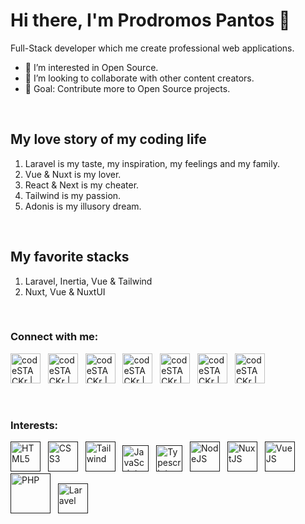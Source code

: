 # Hi there, I'm Prodromos Pantos 👋

Full-Stack developer which me create professional web applications.

- 👀 I’m interested in Open Source.
- 👯 I’m looking to collaborate with other content creators.
- 🥅 Goal: Contribute more to Open Source projects.

<br>

## My love story of my coding life

1. Laravel is my taste, my inspiration, my feelings and my family.
2. Vue & Nuxt is my lover.
3. React & Next is my cheater.
4. Tailwind is my passion.
5. Adonis is my illusory dream.

<br>

## My favorite stacks

1. Laravel, Inertia, Vue & Tailwind
2. Nuxt, Vue & NuxtUI

<br>

### Connect with me:
[<img alt="codeSTACKr | Twitter" width="48px" src="https://i.imgur.com/D5G6EoV.png" />](https://linktr.ee/prpanto)&nbsp;&nbsp;
[<img alt="codeSTACKr | LinkedIn" width="48px" src="https://i.imgur.com/phnzaa1.png" />](https://gitlab.com/prpanto)&nbsp;&nbsp;
[<img alt="codeSTACKr | Twitter" width="48px" src="https://i.imgur.com/JKRfJMw.png" />](https://twitter.com/prpantos)&nbsp;&nbsp;
[<img alt="codeSTACKr | LinkedIn" width="48px" src="https://i.imgur.com/divyfvX.png" />](https://www.linkedin.com/in/prodromos-pantos-5910b5263)&nbsp;&nbsp;
[<img alt="codeSTACKr | LinkedIn" width="48px" src="https://i.imgur.com/8FYYDK5.png" />](https://www.instagram.com/prpantos)&nbsp;&nbsp;
[<img alt="codeSTACKr | LinkedIn" width="48px" src="https://i.imgur.com/O3n6wHW.png" />](https://codepen.io/prpanto)&nbsp;&nbsp;
[<img alt="codeSTACKr | LinkedIn" width="48px" src="https://i.imgur.com/wwiAkYT.png" />](https://codesandbox.io/u/prpanto)

<br />

### Interests:<br>
[<img alt="HTML5" width="48px" src="https://i.imgur.com/iQ5jHeB.png" />]()&nbsp;&nbsp;
[<img alt="CSS3" width="48px" src="https://i.imgur.com/byBK02G.png" />]()&nbsp;&nbsp;
[<img alt="Tailwind" width="48px" src="https://i.imgur.com/8eHFfGI.png" />]()&nbsp;&nbsp;
[<img alt="JavaScript" width="42px" src="https://i.imgur.com/QAisd5A.png" />]()&nbsp;&nbsp;
[<img alt="Typescript" width="42px" src="https://i.imgur.com/dkCq4mv.png" />]()&nbsp;&nbsp;
[<img alt="NodeJS" width="48px" src="https://i.imgur.com/YLVWwLN.png" />]()&nbsp;&nbsp;
[<img alt="NuxtJS" width="48px" src="https://i.imgur.com/G8DoF7I.png" />]()&nbsp;&nbsp;
[<img alt="VueJS" width="48px" src="https://i.imgur.com/X4aWxrK.png" />]()&nbsp;&nbsp;
[<img alt="PHP" width="64px" src="https://i.imgur.com/8Y2thGt.png" />]()&nbsp;&nbsp;
[<img alt="Laravel" width="48px" src="https://i.imgur.com/EXM16gK.png" />]()
<br>

<!--
### Github stats
![Prodromos's GitHub stats](https://github-readme-stats.vercel.app/api?username=prpanto&show_icons=true&theme=dark)
-->
